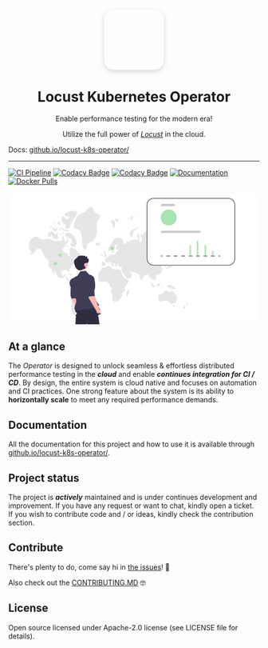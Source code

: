 <div align="center" style="margin: 2rem 0;">
  <img src="docs/assets/images/logo.gif" 
       alt="Locust Kubernetes Operator Logo" 
       width="120" 
       height="120"
       style="border-radius: 20px; box-shadow: 0 4px 12px rgba(0,0,0,0.15); margin-bottom: 0.1rem;">
</div>

<h1 align="center" style="margin-top: 0.01rem;">Locust Kubernetes Operator</h1>

<p align="center">
Enable performance testing for the modern era!
</p>

<p align="center">
Utilize the full power of <em><a href="https://github.com/locustio/locust">Locust</a></em> in the cloud.
</p>

Docs: [github.io/locust-k8s-operator/](https://abdelrhmanhamouda.github.io/locust-k8s-operator/)

-----------------------------

[//]: # (Badges)
[![CI Pipeline][pipeline-status]][pipeline-status-url]
[![Codacy Badge][code-coverage]][code-coverage-url]
[![Codacy Badge][code-quality]][code-quality-url]
[![Documentation][docs]][docs-url]
[![Docker Pulls][docker-pulls]][docker-url]

![](docs/assets/images/run-anywhere.png)

## At a glance

The _Operator_ is designed to unlock seamless & effortless distributed performance testing in the **_cloud_** and enable **_continues
integration for CI / CD_**. By design, the entire system is cloud native and focuses on automation and CI practices. One strong feature
about the system is its ability to **horizontally scale** to meet any required performance demands.

## Documentation
All the documentation for this project and how to use it is available through [github.io/locust-k8s-operator/](https://abdelrhmanhamouda.github.io/locust-k8s-operator/). 


## Project status

The project is **_actively_** maintained and is under continues development and improvement. If you have any request or want to chat, kindly
open a ticket. If you wish to contribute code and / or ideas, kindly check the contribution section.

## Contribute

There's plenty to do, come say hi in [the issues](https://github.com/AbdelrhmanHamouda/locust-k8s-operator/issues)! 👋

Also check out the [CONTRIBUTING.MD](CONTRIBUTING.md) 🤓

## License

Open source licensed under Apache-2.0 license (see LICENSE file for details).

[//]: # (Pipeline status badge)
[pipeline-status]: https://github.com/AbdelrhmanHamouda/locust-k8s-operator/actions/workflows/ci.yaml/badge.svg?branch=master
[pipeline-status-url]: https://github.com/AbdelrhmanHamouda/locust-k8s-operator/actions/workflows/ci.yaml

[//]: # (Code coverage badge)
[code-coverage]: https://app.codacy.com/project/badge/Grade/70b76e69dbde4a9ebfd36ad5ccf6de78
[code-coverage-url]: https://app.codacy.com/gh/AbdelrhmanHamouda/locust-k8s-operator/dashboard?utm_source=gh&utm_medium=referral&utm_content=&utm_campaign=Badge_grade

[//]: # (Code quality badge)
[code-quality]: https://app.codacy.com/project/badge/Coverage/70b76e69dbde4a9ebfd36ad5ccf6de78
[code-quality-url]: https://app.codacy.com/gh/AbdelrhmanHamouda/locust-k8s-operator/dashboard?utm_source=gh&utm_medium=referral&utm_content=&utm_campaign=Badge_coverage
[//]: # (Documentation badge)
[docs]: https://img.shields.io/badge/Documentation-gh--pages-green
[docs-url]:https://abdelrhmanhamouda.github.io/locust-k8s-operator/
[//]: # (Docker badge)
[docker-url]: https://hub.docker.com/r/lotest/locust-k8s-operator
[docker-pulls]:https://img.shields.io/docker/pulls/lotest/locust-k8s-operator?style=flat&logo=docker&logoColor=green&label=Image%20Pulls&color=green&link=https%3A%2F%2Fhub.docker.com%2Fr%2Flotest%2Flocust-k8s-operator

